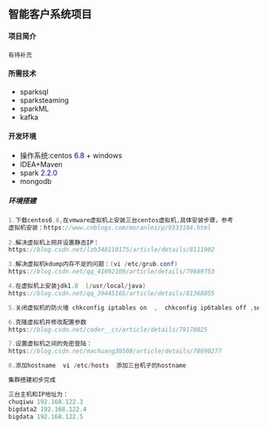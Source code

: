 ## 智能客户系统项目

#### 项目简介 
```
有待补充
```

#### 所需技术
* sparksql
* sparksteaming
* sparkML
* kafka

#### 开发环境
* 操作系统:centos <font color=blue>6.8</font> + windows
* IDEA+Maven
* spark <font color=blue>2.2.0</font>
* mongodb
 


##### 环境搭建
```java
1.下载centos6.8,在vmware虚拟机上安装三台centos虚拟机,具体安装步骤，参考   
虚拟机安装：https://www.cnblogs.com/moranlei/p/9333184.html
 
2.解决虚拟机上网并设置静态IP：
https://blog.csdn.net/lzb348110175/article/details/8111902  

3.解决虚拟机kdump内存不足的问题：(vi /etc/grub.conf)
https://blog.csdn.net/qq_41092109/article/details/79689753

4.在虚拟机上安装jdk1.8  (/usr/local/java)
https://blog.csdn.net/qq_39445165/article/details/81368055 

5.关闭虚拟机的防火墙 chkconfig iptables on  ,  chkconfig ip6tables off ,service iptables status

6.克隆虚拟机并修改配置参数
https://blog.csdn.net/coder__cs/article/details/79178025

7.设置虚拟机之间的免密登陆：
https://blog.csdn.net/machuang30508/article/details/78690277

8.添加hostname  vi /etc/hosts  添加三台机子的hostname

集群搭建初步完成

三台主机和IP地址为：
chuqiwu 192.168.122.3
bigdata2 192.168.122.4
bigdata 192.168.122.5
```
